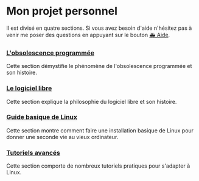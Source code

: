 # Mon projet personnel
Il est divisé en quatre sections. Si vous avez besoin d'aide n'hésitez pas à venir me poser des questions en appuyant sur le bouton <a id="aide" href='https://discord.gg/EGntMDp' target='blank'>🚑 Aide</a>.


### [L'obsolescence programmée](./1/description.md)

Cette section démystifie le phénomène de l'obsolescence programmée et son histoire.

### [Le logiciel libre](./2/description.md)

Cette section explique la philosophie du logiciel libre et son histoire.

### [Guide basique de Linux](./3/difference.md)

Cette section montre comment faire une installation basique de Linux pour donner une seconde vie au vieux ordinateur.

### [Tutoriels avancés](./4/alternatives.md)

Cette section comporte de nombreux tutoriels pratiques pour s'adapter à Linux.
